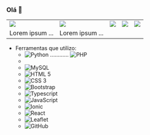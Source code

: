 ### Olá 👋

<!--
**DiasJulia/DiasJulia** is a ✨ _special_ ✨ repository because its `README.md` (this file) appears on your GitHub profile.

Here are some ideas to get you started:

- 🔭 I’m currently working on ...
- 🌱 I’m currently learning ...
- 👯 I’m looking to collaborate on ...
- 🤔 I’m looking for help with ...
- 💬 Ask me about ...
- 📫 How to reach me: ...
- 😄 Pronouns: ...
- ⚡ Fun fact: ...
-->

<table border="0">
 <tr>
    <td><img src=https://img.shields.io/badge/-Python-black?style=flat&logo=python></td>
    <td><img src=https://img.shields.io/badge/-PHP-563D7C?style=flat&logo=PHP></td>
    <td><img src=https://img.shields.io/badge/-MySQL-black?style=flat&logo=MySQL&logoColor=white></td>
    <td><img src=https://img.shields.io/badge/-HTML%205-E34F26?style=flat&logo=HTML5&logoColor=white></td>
    <td><img src=https://img.shields.io/badge/-CSS%203-1572B6?style=flat&logo=CSS3></td>
 </tr>
 <tr>
    <td>Lorem ipsum ...</td>
    <td>Lorem ipsum ...</td>
 </tr>
</table>

 - Ferramentas que utilizo: 
     - ![Python](https://img.shields.io/badge/-Python-black?style=flat&logo=python) ............ ![PHP](https://img.shields.io/badge/-PHP-563D7C?style=flat&logo=PHP) 
     -     
     - ![MySQL](https://img.shields.io/badge/-MySQL-black?style=flat&logo=MySQL&logoColor=white)
     - ![HTML 5](https://img.shields.io/badge/-HTML%205-E34F26?style=flat&logo=HTML5&logoColor=white)
     - ![CSS 3](https://img.shields.io/badge/-CSS%203-1572B6?style=flat&logo=CSS3) 
     - ![Bootstrap](https://img.shields.io/badge/-Bootstrap-purple?style=flat&logo=bootstrap)
     - ![Typescript](https://img.shields.io/badge/-Typescript-red?style=flat&logo=typescript) 
     - ![JavaScript](https://img.shields.io/badge/-JavaScript-yellow?style=flat&logo=JavaScript)
     - ![Ionic](https://img.shields.io/badge/-Ionic-white?style=flat&logo=Ionic)
     - ![React](https://img.shields.io/badge/-React-blue?style=flat&logo=react)
     - ![Leaflet](https://img.shields.io/badge/-Leaflet-green?style=flat&logo=leaflet)
     - ![GitHub](https://img.shields.io/badge/-GitHub-181717?style=flat&logo=GitHub)
